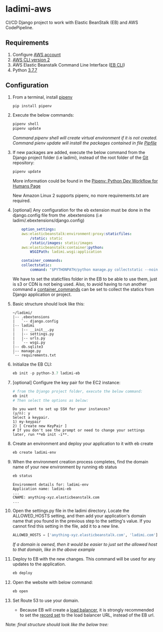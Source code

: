 # ladimi-aws

CI/CD Django project to work with Elastic BeanStalk (EB) and AWS CodePipeline.

## Requirements

1. Configure [AWS account](https://aws.amazon.com/)
2. [AWS CLI version 2](https://docs.aws.amazon.com/cli/latest/userguide/install-cliv2.html)
3. AWS Elastic Beanstalk Command Line Interface ([EB CLI](https://docs.aws.amazon.com/elasticbeanstalk/latest/dg/eb-cli3-install.html))
4. Python [3.7.7](https://www.python.org/downloads/release/python-377/)

## Configuration

1. From a terminal, install [pipenv](https://github.com/pypa/pipenv)

    ```powershell
    pip install pipenv
    ```

2. Execute the below commands:

    ```powershell
    pipenv shell
    pipenv update
    ```

    _Command pipenv shell will create virtual environment if it is not created. Command pienv update will install the packages contained in file [Pipfile](Pipfile)_

3. If new packages are added, execute the below command from the Django project folder (i.e ladimi), instead of the root folder of the [Git](https://git-scm.com/) repository:

    ```powershell
    pipenv update
    ```

    More information could be found in the [Pipenv: Python Dev Workflow for Humans Page](https://pipenv.pypa.io/en/latest/)

    New Amazon Linux 2 supports pipenv, no more requirements.txt are required.

4. [optional] Any configuration for the eb extension must be done in the django.config file from the .ebextensions (i.e ladimi/.ebextensions/django.config)

    ```yaml
        option_settings:
        aws:elasticbeanstalk:environment:proxy:staticfiles:
            /static: static
            /static/images: static/images
        aws:elasticbeanstalk:container:python:
            WSGIPath: ladimi.wsgi:application

        container_commands:
        collectstatic:
            command: "$PYTHONPATH/python manage.py collectstatic --noinput"
    ```

    We have to set the staticfiles folder in the EB to be able to use them, just is s3 or CDN is not being used. Also, to avoid having to run another command a [container_commands](https://docs.aws.amazon.com/elasticbeanstalk/latest/dg/customize-containers-ec2.html) can be set to collect the statics from Django application or project.

5. Basic structure should look like this:

    ```x
    ~/ladimi/
    |-- .ebextensions
    |   `-- django.config
    |-- ladimi
    |   |-- __init__.py
    |   |-- settings.py
    |   |-- urls.py
    |   `-- wsgi.py
    |-- db.sqlite3
    |-- manage.py
    `-- requirements.txt
    ```

6. Initialize the EB CLI:

    ```powershell
    eb init -p python-3.7 ladimi-eb
    ```

7. [optional] Configure the key pair for the EC2 instance:

    ```powershell
    # from the Django project folder, execute the below command:
    eb init
    # Then select the options as below:
    ```

    ```x
    Do you want to set up SSH for your instances?
    (y/n): y
    Select a keypair.
    1) my-keypair
    2) [ Create new KeyPair ]
    # If you don't see the prompt or need to change your settings later, run **eb init -i**.
    ```

8. Create an environment and deploy your application to it with eb create

    ```powershell
    eb create ladimi-env
    ```

9. When the environment creation process completes, find the domain name of your new environment by running eb status

    ```powershell
    eb status
    ```

    ```x
    Environment details for: ladimi-env
    Application name: ladimi-eb
    ...
    CNAME: anything-xyz.elasticbeanstalk.com
    ...
    ```

10. Open the settings.py file in the ladimi directory. Locate the ALLOWED_HOSTS setting, and then add your application's domain name that you found in the previous step to the setting's value. If you cannot find this setting in the file, add it to a new line.

    ```python
    ALLOWED_HOSTS = ['anything-xyz.elasticbeanstalk.com', 'ladimi.com']
    ```

    _If a domain is owned, then it would be easier to just set the allowed host to that domain, like in the above example_
11. Deploy to EB with the new changes. This command will be used for any updates to the application.

    ```powershell
    eb deploy
    ```

12. Open the website with below command:

    ```powershell
    eb open
    ```

13. Set Route 53 to use your domain.
    - Because EB will create a [load balancer](https://docs.aws.amazon.com/Route53/latest/DeveloperGuide/routing-to-elb-load-balancer.html), it is strongly recommended to set the [record set](https://docs.aws.amazon.com/Route53/latest/DeveloperGuide/rrsets-working-with.html) to the load balancer URL, instead of the EB url.

Note: _final structure should look like the below tree:_
